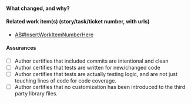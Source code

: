 #### What changed, and why?

#### Related work item(s) (story/task/ticket number, with urls)

* [AB#InsertWorkItemNumberHere](InsertUrlToWorkItemHere)

#### Assurances

- [ ] Author certifies that included commits are intentional and clean
- [ ] Author certifies that tests are written for new/changed code
- [ ] Author certifies that tests are actually testing logic, and are not just touching lines of code for code coverage.
- [ ] Author certifies that no customization has been introduced to the third party library files.
